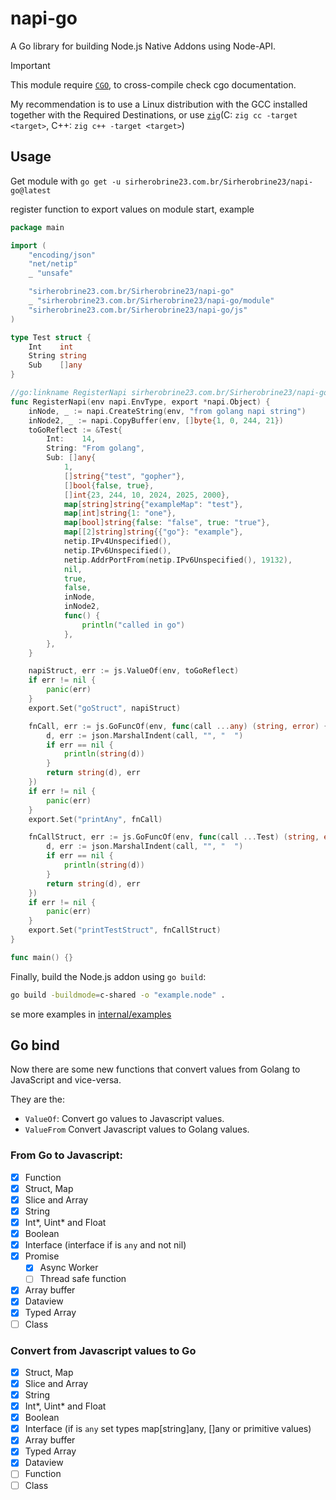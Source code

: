 # napi-go

A Go library for building Node.js Native Addons using Node-API.

>[!IMPORTANT]
>
> This module require [`CGO`](https://pkg.go.dev/cmd/cgo), to cross-compile check cgo documentation.
>
> My recommendation is to use a Linux distribution with the GCC installed together with the Required Destinations,
> or use [`zig`](https://ziglang.org/download/)(C: `zig cc -target <target>`, C++: `zig c++ -target <target>`)

## Usage

Get module with `go get -u sirherobrine23.com.br/Sirherobrine23/napi-go@latest`

register function to export values on module start, example

```go
package main

import (
	"encoding/json"
	"net/netip"
	_ "unsafe"

	"sirherobrine23.com.br/Sirherobrine23/napi-go"
	_ "sirherobrine23.com.br/Sirherobrine23/napi-go/module"
	"sirherobrine23.com.br/Sirherobrine23/napi-go/js"
)

type Test struct {
	Int    int
	String string
	Sub    []any
}

//go:linkname RegisterNapi sirherobrine23.com.br/Sirherobrine23/napi-go/entry.Register
func RegisterNapi(env napi.EnvType, export *napi.Object) {
	inNode, _ := napi.CreateString(env, "from golang napi string")
	inNode2, _ := napi.CopyBuffer(env, []byte{1, 0, 244, 21})
	toGoReflect := &Test{
		Int:    14,
		String: "From golang",
		Sub: []any{
			1,
			[]string{"test", "gopher"},
			[]bool{false, true},
			[]int{23, 244, 10, 2024, 2025, 2000},
			map[string]string{"exampleMap": "test"},
			map[int]string{1: "one"},
			map[bool]string{false: "false", true: "true"},
			map[[2]string]string{{"go"}: "example"},
			netip.IPv4Unspecified(),
			netip.IPv6Unspecified(),
			netip.AddrPortFrom(netip.IPv6Unspecified(), 19132),
			nil,
			true,
			false,
			inNode,
			inNode2,
			func() {
				println("called in go")
			},
		},
	}

	napiStruct, err := js.ValueOf(env, toGoReflect)
	if err != nil {
		panic(err)
	}
	export.Set("goStruct", napiStruct)

	fnCall, err := js.GoFuncOf(env, func(call ...any) (string, error) {
		d, err := json.MarshalIndent(call, "", "  ")
		if err == nil {
			println(string(d))
		}
		return string(d), err
	})
	if err != nil {
		panic(err)
	}
	export.Set("printAny", fnCall)

	fnCallStruct, err := js.GoFuncOf(env, func(call ...Test) (string, error) {
		d, err := json.MarshalIndent(call, "", "  ")
		if err == nil {
			println(string(d))
		}
		return string(d), err
	})
	if err != nil {
		panic(err)
	}
	export.Set("printTestStruct", fnCallStruct)
}

func main() {}
```

Finally, build the Node.js addon using `go build`:

```sh
go build -buildmode=c-shared -o "example.node" .
```

se more examples in [internal/examples](internal/examples)

## Go bind

Now there are some new functions that convert values ​​from Golang to JavaScript and vice-versa.

They are the:

- `ValueOf`: Convert go values to Javascript values.
- `ValueFrom` Convert Javascript values to Golang values.

### From Go to Javascript:

- [x] Function
- [x] Struct, Map
- [x] Slice and Array
- [x] String
- [x] Int*, Uint* and Float
- [x] Boolean
- [x] Interface (interface if is `any` and not nil)
- [x] Promise
  - [x] Async Worker
  - [ ] Thread safe function
- [x] Array buffer
- [x] Dataview
- [x] Typed Array
- [ ] Class

### Convert from Javascript values to Go

- [x] Struct, Map
- [x] Slice and Array
- [x] String
- [x] Int*, Uint* and Float
- [x] Boolean
- [x] Interface (if is `any` set types map[string]any, []any or primitive values)
- [x] Array buffer
- [x] Typed Array
- [x] Dataview
- [ ] Function
- [ ] Class
